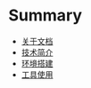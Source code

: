 # Summary

* [关于文档](README.md)
* [技术简介](ji-zhu-jian-jie.md)
* [环境搭建](chapter1.md)
* [工具使用](gong-ju-shi-yong.md)

